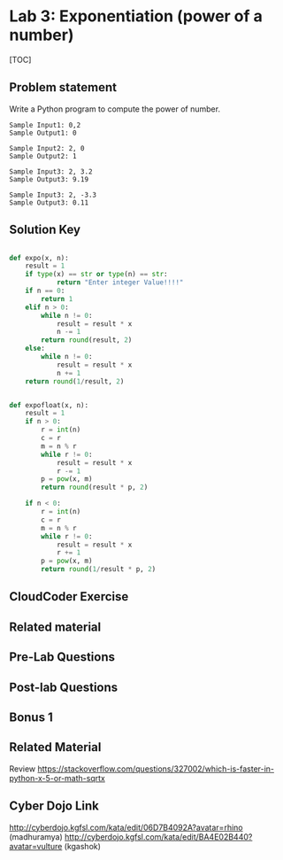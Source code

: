 
# Lab 3: Exponentiation (power of a number)

[TOC]

## Problem statement 

Write a Python program to compute the power of number.

	Sample Input1: 0,2
	Sample Output1: 0
	
	Sample Input2: 2, 0
	Sample Output2: 1

	Sample Input3: 2, 3.2
	Sample Output3: 9.19
		
	Sample Input3: 2, -3.3
	Sample Output3: 0.11



## Solution Key

```python 

def expo(x, n):
    result = 1
    if type(x) == str or type(n) == str:
            return "Enter integer Value!!!!"
    if n == 0:
        return 1
    elif n > 0:
        while n != 0:
            result = result * x
            n -= 1
        return round(result, 2)
    else:
        while n != 0:
            result = result * x
            n += 1
    return round(1/result, 2)


def expofloat(x, n):
    result = 1
    if n > 0:
        r = int(n)
        c = r
        m = n % r
        while r != 0:
            result = result * x
            r -= 1
        p = pow(x, m)
        return round(result * p, 2)

    if n < 0:
        r = int(n)
        c = r
        m = n % r
        while r != 0:
            result = result * x
            r += 1
        p = pow(x, m)
        return round(1/result * p, 2)


```


## CloudCoder Exercise 




## Related material 





## Pre-Lab Questions 



## Post-lab Questions



## Bonus 1 

## Related Material 

Review https://stackoverflow.com/questions/327002/which-is-faster-in-python-x-5-or-math-sqrtx

## Cyber Dojo Link
http://cyberdojo.kgfsl.com/kata/edit/06D7B4092A?avatar=rhino (madhuramya)
http://cyberdojo.kgfsl.com/kata/edit/BA4E02B440?avatar=vulture (kgashok)

